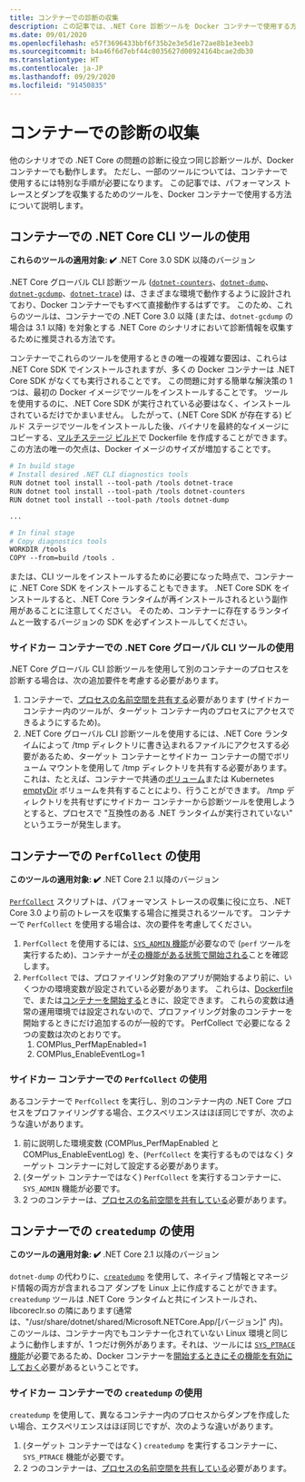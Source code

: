 ```yaml
---
title: コンテナーでの診断の収集
description: この記事では、.NET Core 診断ツールを Docker コンテナーで使用する方法について説明します。
ms.date: 09/01/2020
ms.openlocfilehash: e57f3696433bbf6f35b2e3e5d1e72ae8b1e3eeb3
ms.sourcegitcommit: b4a46f6d7ebf44c0035627d00924164bcae2db30
ms.translationtype: HT
ms.contentlocale: ja-JP
ms.lasthandoff: 09/29/2020
ms.locfileid: "91450835"
---
```

# <a name="collect-diagnostics-in-containers"></a>コンテナーでの診断の収集

他のシナリオでの .NET Core の問題の診断に役立つ同じ診断ツールが、Docker コンテナーでも動作します。 ただし、一部のツールについては、コンテナーで使用するには特別な手順が必要になります。 この記事では、パフォーマンス トレースとダンプを収集するためのツールを、Docker コンテナーで使用する方法について説明します。

## <a name="using-net-core-cli-tools-in-a-container"></a>コンテナーでの .NET Core CLI ツールの使用

**これらのツールの適用対象: ✔️** .NET Core 3.0 SDK 以降のバージョン

.NET Core グローバル CLI 診断ツール ([`dotnet-counters`](dotnet-counters.md)、[`dotnet-dump`](dotnet-dump.md)、[`dotnet-gcdump`](dotnet-gcdump.md)、[`dotnet-trace`](dotnet-trace.md)) は、さまざまな環境で動作するように設計されており、Docker コンテナーでもすべて直接動作するはずです。 このため、これらのツールは、コンテナーでの .NET Core 3.0 以降 (または、`dotnet-gcdump` の場合は 3.1 以降) を対象とする .NET Core のシナリオにおいて診断情報を収集するために推奨される方法です。

コンテナーでこれらのツールを使用するときの唯一の複雑な要因は、これらは .NET Core SDK でインストールされますが、多くの Docker コンテナーは .NET Core SDK がなくても実行されることです。 この問題に対する簡単な解決策の 1 つは、最初の Docker イメージでツールをインストールすることです。 ツールを使用するのに、.NET Core SDK が実行されている必要はなく、インストールされているだけでかまいません。 したがって、(.NET Core SDK が存在する) ビルド ステージでツールをインストールした後、バイナリを最終的なイメージにコピーする、[マルチステージ ビルド](https://docs.docker.com/develop/develop-images/multistage-build/)で Dockerfile を作成することができます。 この方法の唯一の欠点は、Docker イメージのサイズが増加することです。

```dockerfile
# In build stage
# Install desired .NET CLI diagnostics tools
RUN dotnet tool install --tool-path /tools dotnet-trace
RUN dotnet tool install --tool-path /tools dotnet-counters
RUN dotnet tool install --tool-path /tools dotnet-dump

...

# In final stage
# Copy diagnostics tools
WORKDIR /tools
COPY --from=build /tools .
```

または、CLI ツールをインストールするために必要になった時点で、コンテナーに .NET Core SDK をインストールすることもできます。 .NET Core SDK をインストールすると、.NET Core ランタイムが再インストールされるという副作用があることに注意してください。 そのため、コンテナーに存在するランタイムと一致するバージョンの SDK を必ずインストールしてください。

### <a name="using-net-core-global-cli-tools-in-a-sidecar-container"></a>サイドカー コンテナーでの .NET Core グローバル CLI ツールの使用

.NET Core グローバル CLI 診断ツールを使用して別のコンテナーのプロセスを診断する場合は、次の追加要件を考慮する必要があります。

1. コンテナーで、[プロセスの名前空間を共有する](https://docs.docker.com/engine/reference/run/#pid-settings---pid)必要があります (サイドカー コンテナー内のツールが、ターゲット コンテナー内のプロセスにアクセスできるようにするため)。
2. .NET Core グローバル CLI 診断ツールを使用するには、.NET Core ランタイムによって /tmp ディレクトリに書き込まれるファイルにアクセスする必要があるため、ターゲット コンテナーとサイドカー コンテナーの間でボリューム マウントを使用して /tmp ディレクトリを共有する必要があります。 これは、たとえば、コンテナーで共通の[ボリューム](https://docs.docker.com/storage/volumes/#create-and-manage-volumes)または Kubernetes [emptyDir](https://kubernetes.io/docs/concepts/storage/volumes/#emptydir) ボリュームを共有することにより、行うことができます。 /tmp ディレクトリを共有せずにサイドカー コンテナーから診断ツールを使用しようとすると、プロセスで "互換性のある .NET ランタイムが実行されていない" というエラーが発生します。

## <a name="using-perfcollect-in-a-container"></a>コンテナーでの `PerfCollect` の使用

**このツールの適用対象: ✔️** .NET Core 2.1 以降のバージョン

[`PerfCollect`](https://github.com/dotnet/coreclr/blob/master/Documentation/project-docs/linux-performance-tracing.md) スクリプトは、パフォーマンス トレースの収集に役に立ち、.NET Core 3.0 より前のトレースを収集する場合に推奨されるツールです。 コンテナーで `PerfCollect` を使用する場合は、次の要件を考慮してください。

1. `PerfCollect` を使用するには、[`SYS_ADMIN` 機能](https://man7.org/linux/man-pages/man7/capabilities.7.html)が必要なので (`perf` ツールを実行するため)、コンテナーが[その機能がある状態で開始される](https://docs.docker.com/engine/reference/run/#runtime-privilege-and-linux-capabilities)ことを確認します。
2. `PerfCollect` では、プロファイリング対象のアプリが開始するより前に、いくつかの環境変数が設定されている必要があります。 これらは、[Dockerfile](https://docs.docker.com/engine/reference/builder/#env) で、または[コンテナーを開始する](https://docs.docker.com/engine/reference/run/#env-environment-variables)ときに、設定できます。 これらの変数は通常の運用環境では設定されないので、プロファイリング対象のコンテナーを開始するときにだけ追加するのが一般的です。 PerfCollect で必要になる 2 つの変数は次のとおりです。
    1. COMPlus_PerfMapEnabled=1
    1. COMPlus_EnableEventLog=1

### <a name="using-perfcollect-in-a-sidecar-container"></a>サイドカー コンテナーでの `PerfCollect` の使用

あるコンテナーで `PerfCollect` を実行し、別のコンテナー内の .NET Core プロセスをプロファイリングする場合、エクスペリエンスはほぼ同じですが、次のような違いがあります。

1. 前に説明した環境変数 (COMPlus_PerfMapEnabled と COMPlus_EnableEventLog) を、(`PerfCollect` を実行するものではなく) ターゲット コンテナーに対して設定する必要があります。
2. (ターゲット コンテナーではなく) `PerfCollect` を実行するコンテナーに、`SYS_ADMIN` 機能が必要です。
3. 2 つのコンテナーは、[プロセスの名前空間を共有している](https://docs.docker.com/engine/reference/run/#pid-settings---pid)必要があります。

## <a name="using-createdump-in-a-container"></a>コンテナーでの `createdump` の使用

**このツールの適用対象: ✔️** .NET Core 2.1 以降のバージョン

`dotnet-dump` の代わりに、[`createdump`](https://github.com/dotnet/runtime/blob/master/docs/design/coreclr/botr/xplat-minidump-generation.md) を使用して、ネイティブ情報とマネージド情報の両方が含まれるコア ダンプを Linux 上に作成することができます。 `createdump` ツールは .NET Core ランタイムと共にインストールされ、libcoreclr.so の隣にあります(通常は、"/usr/share/dotnet/shared/Microsoft.NETCore.App/[バージョン]" 内)。 このツールは、コンテナー内でもコンテナー化されていない Linux 環境と同じように動作しますが、1 つだけ例外があります。それは、ツールには [`SYS_PTRACE` 機能](https://man7.org/linux/man-pages/man7/capabilities.7.html)が必要であるため、Docker コンテナーを[開始するときにその機能を有効にしておく](https://docs.docker.com/engine/reference/run/#runtime-privilege-and-linux-capabilities)必要があるということです。

### <a name="using-createdump-in-a-sidecar-container"></a>サイドカー コンテナーでの `createdump` の使用

`createdump` を使用して、異なるコンテナー内のプロセスからダンプを作成したい場合、エクスペリエンスはほぼ同じですが、次のような違いがあります。

1. (ターゲット コンテナーではなく) `createdump` を実行するコンテナーに、`SYS_PTRACE` 機能が必要です。
2. 2 つのコンテナーは、[プロセスの名前空間を共有している](https://docs.docker.com/engine/reference/run/#pid-settings---pid)必要があります。
